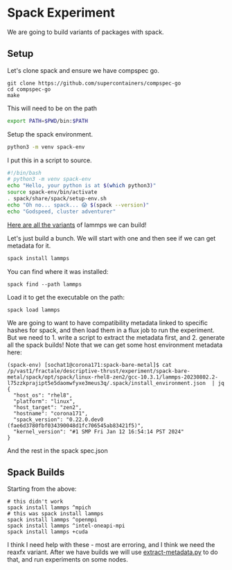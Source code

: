 # Spack Experiment

We are going to build variants of packages with spack.
  
## Setup

Let's clone spack and ensure we have compspec go.

```
git clone https://github.com/supercontainers/compspec-go
cd compspec-go
make
```

This will need to be on the path

```bash
export PATH=$PWD/bin:$PATH
```

Setup the spack environment.

```bash
python3 -m venv spack-env
```
I put this in a script to source.

```bash
#!/bin/bash
# python3 -m venv spack-env
echo "Hello, your python is at $(which python3)"
source spack-env/bin/activate
. spack/share/spack/setup-env.sh
echo "Oh no... spack... 😱️ $(spack --version)"
echo "Godspeed, cluster adventurer"
```

[Here are all the variants](https://packages.spack.io/package.html?name=lammps) of lammps we can build! 

Let's just build a bunch. We will start with one and then see if we can get metadata for it.

```bash
spack install lammps
```

You can find where it was installed:

```
spack find --path lammps
```

Load it to get the executable on the path:

```
spack load lammps
```

We are going to want to have compatibility metadata linked to specific hashes for spack, and then load them in a flux job to run the experiment. But we need to 1. write a script to extract the metadata first, and 2. generate all the spack builds! Note that we can get some host environment metadata here:

```console
(spack-env) [sochat1@corona171:spack-bare-metal]$ cat /p/vast1/fractale/descriptive-thrust/experiment/spack-bare-metal/spack/opt/spack/linux-rhel8-zen2/gcc-10.3.1/lammps-20230802.2-l75zzkprajipt5e5daomwfyxe3meus3q/.spack/install_environment.json  | jq
{
  "host_os": "rhel8",
  "platform": "linux",
  "host_target": "zen2",
  "hostname": "corona171",
  "spack_version": "0.22.0.dev0 (fae6d3780fbf034390048d1fc706545ab83421f5)",
  "kernel_version": "#1 SMP Fri Jan 12 16:54:14 PST 2024"
}
```

And the rest in the spack spec.json

## Spack Builds

Starting from the above:

```
# this didn't work
spack install lammps ^mpich
# this was spack install lammps
spack install lammps ^openmpi
spack install lammps ^intel-oneapi-mpi
spack install lammps +cuda
```

I think I need help with these - most are erroring, and I think we need the reaxfx variant.
After we have builds we will use [extract-metadata.py](extract-metadata.py) to do that,
and run experiments on some nodes.
